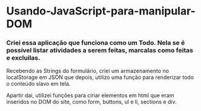 # Usando-JavaScript-para-manipular-DOM

### Criei essa aplicação que funciona como um Todo. Nela se é possível listar atividades a serem feitas, marcalas como feitas e excluilas. 
Recebendo as Strings do formulário, criei um armazenamento no localStorage em JSON que depois, utilizo uma função para renderizar todo o 
conteúdo slavo em tela.

Apartir dai, utilizei funções para ciriar elementos em html que eram inseridos no DOM do site, como form, buttons, ul e li, sections e div.
